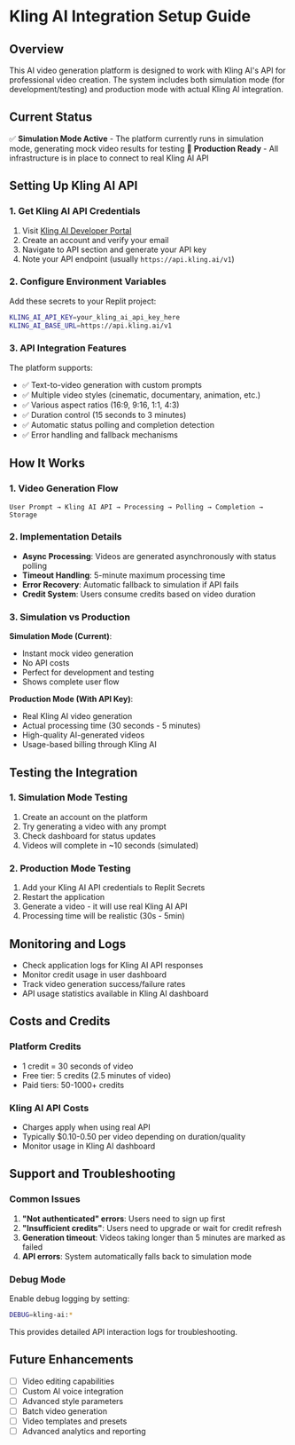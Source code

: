 # Kling AI Integration Setup Guide

## Overview

This AI video generation platform is designed to work with Kling AI's API for professional video creation. The system includes both simulation mode (for development/testing) and production mode with actual Kling AI integration.

## Current Status

✅ **Simulation Mode Active** - The platform currently runs in simulation mode, generating mock video results for testing
🔧 **Production Ready** - All infrastructure is in place to connect to real Kling AI API

## Setting Up Kling AI API

### 1. Get Kling AI API Credentials

1. Visit [Kling AI Developer Portal](https://platform.kling.ai)
2. Create an account and verify your email
3. Navigate to API section and generate your API key
4. Note your API endpoint (usually `https://api.kling.ai/v1`)

### 2. Configure Environment Variables

Add these secrets to your Replit project:

```bash
KLING_AI_API_KEY=your_kling_ai_api_key_here
KLING_AI_BASE_URL=https://api.kling.ai/v1
```

### 3. API Integration Features

The platform supports:
- ✅ Text-to-video generation with custom prompts
- ✅ Multiple video styles (cinematic, documentary, animation, etc.)
- ✅ Various aspect ratios (16:9, 9:16, 1:1, 4:3)
- ✅ Duration control (15 seconds to 3 minutes)
- ✅ Automatic status polling and completion detection
- ✅ Error handling and fallback mechanisms

## How It Works

### 1. Video Generation Flow

```
User Prompt → Kling AI API → Processing → Polling → Completion → Storage
```

### 2. Implementation Details

- **Async Processing**: Videos are generated asynchronously with status polling
- **Timeout Handling**: 5-minute maximum processing time
- **Error Recovery**: Automatic fallback to simulation if API fails
- **Credit System**: Users consume credits based on video duration

### 3. Simulation vs Production

**Simulation Mode (Current)**:
- Instant mock video generation
- No API costs
- Perfect for development and testing
- Shows complete user flow

**Production Mode (With API Key)**:
- Real Kling AI video generation
- Actual processing time (30 seconds - 5 minutes)
- High-quality AI-generated videos
- Usage-based billing through Kling AI

## Testing the Integration

### 1. Simulation Mode Testing
1. Create an account on the platform
2. Try generating a video with any prompt
3. Check dashboard for status updates
4. Videos will complete in ~10 seconds (simulated)

### 2. Production Mode Testing
1. Add your Kling AI API credentials to Replit Secrets
2. Restart the application
3. Generate a video - it will use real Kling AI API
4. Processing time will be realistic (30s - 5min)

## Monitoring and Logs

- Check application logs for Kling AI API responses
- Monitor credit usage in user dashboard
- Track video generation success/failure rates
- API usage statistics available in Kling AI dashboard

## Costs and Credits

### Platform Credits
- 1 credit = 30 seconds of video
- Free tier: 5 credits (2.5 minutes of video)
- Paid tiers: 50-1000+ credits

### Kling AI API Costs
- Charges apply when using real API
- Typically $0.10-0.50 per video depending on duration/quality
- Monitor usage in Kling AI dashboard

## Support and Troubleshooting

### Common Issues

1. **"Not authenticated" errors**: Users need to sign up first
2. **"Insufficient credits"**: Users need to upgrade or wait for credit refresh
3. **Generation timeout**: Videos taking longer than 5 minutes are marked as failed
4. **API errors**: System automatically falls back to simulation mode

### Debug Mode

Enable debug logging by setting:
```bash
DEBUG=kling-ai:*
```

This provides detailed API interaction logs for troubleshooting.

## Future Enhancements

- [ ] Video editing capabilities
- [ ] Custom AI voice integration
- [ ] Advanced style parameters
- [ ] Batch video generation
- [ ] Video templates and presets
- [ ] Advanced analytics and reporting